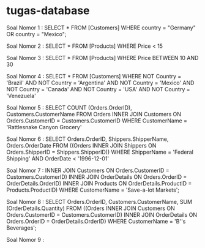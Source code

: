 # tugas-database
Soal Nomor 1 : SELECT * FROM [Customers] WHERE country = "Germany" OR country = "Mexico";

Soal Nomor 2 : SELECT * FROM [Products] WHERE Price < 15

Soal Nomor 3 : SELECT * FROM [Products] WHERE Price BETWEEN 10 AND 30

Soal Nomor 4 : SELECT * FROM [Customers] WHERE NOT Country = 'Brazil' AND NOT Country = 'Argentina' AND NOT Country = 'Mexico' AND NOT Country = 'Canada' AND NOT Country = 'USA' AND NOT Country = 'Venezuela'

Soal Nomor 5 : SELECT COUNT (Orders.OrderID), Customers.CustomerName
FROM Orders
INNER JOIN Customers ON Orders.CustomerID = Customers.CustomerID
WHERE CustomerName = 'Rattlesnake Canyon Grocery'

Soal Nomor 6 : SELECT Orders.OrderID, Shippers.ShipperName, Orders.OrderDate
FROM ((Orders
INNER JOIN Shippers ON Orders.ShipperID = Shippers.ShipperID))
WHERE ShipperName = 'Federal Shipping' AND OrderDate < '1996-12-01'

Soal Nomor 7 : INNER JOIN Customers ON Orders.CustomerID = Customers.CustomerID)
INNER JOIN OrderDetails ON Orders.OrderID = OrderDetails.OrderID)
INNER JOIN Products ON OrderDetails.ProductID = Products.ProductID)
WHERE CustomerName = 'Save-a-lot Markets';

Soal Nomor 8 : SELECT Orders.OrderID, Customers.CustomerName, SUM (OrderDetails.Quantity)
FROM ((Orders
INNER JOIN Customers ON Orders.CustomerID = Customers.CustomerID)
INNER JOIN OrderDetails ON Orders.OrderID = OrderDetails.OrderID)
WHERE CustomerName = 'B''s Beverages';

Soal Nomor 9 : 
